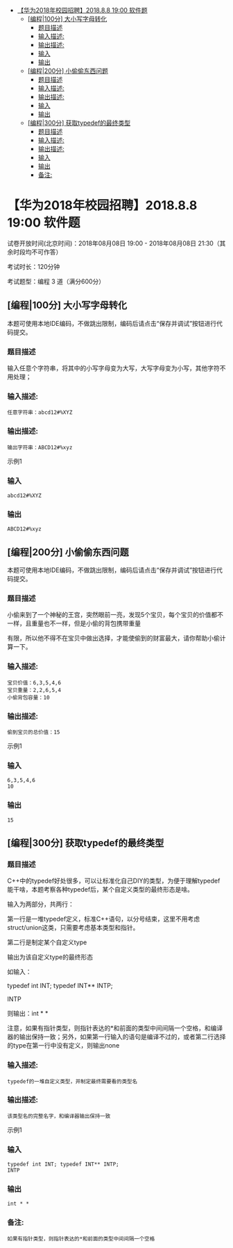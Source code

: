 
<!-- TOC -->

- [【华为2018年校园招聘】2018.8.8 19:00 软件题](#华为2018年校园招聘201888-1900-软件题)
    - [[编程|100分] 大小写字母转化](#编程100分-大小写字母转化)
        - [题目描述](#题目描述)
        - [输入描述:](#输入描述)
        - [输出描述:](#输出描述)
        - [输入](#输入)
        - [输出](#输出)
    - [[编程|200分] 小偷偷东西问题](#编程200分-小偷偷东西问题)
        - [题目描述](#题目描述-1)
        - [输入描述:](#输入描述-1)
        - [输出描述:](#输出描述-1)
        - [输入](#输入-1)
        - [输出](#输出-1)
    - [[编程|300分] 获取typedef的最终类型](#编程300分-获取typedef的最终类型)
        - [题目描述](#题目描述-2)
        - [输入描述:](#输入描述-2)
        - [输出描述:](#输出描述-2)
        - [输入](#输入-2)
        - [输出](#输出-2)
        - [备注:](#备注)

<!-- /TOC -->
# 【华为2018年校园招聘】2018.8.8 19:00 软件题

试卷开放时间(北京时间)：2018年08月08日 19:00 - 2018年08月08日 21:30（其余时段均不可作答）

考试时长：120分钟

考试题型：编程 3 道（满分600分）



## [编程|100分] 大小写字母转化

本题可使用本地IDE编码，不做跳出限制，编码后请点击“保存并调试”按钮进行代码提交。

### 题目描述

输入任意个字符串，将其中的小写字母变为大写，大写字母变为小写，其他字符不用处理；

### 输入描述:

```
任意字符串：abcd12#%XYZ
```

### 输出描述:

```
输出字符串：ABCD12#%xyz
```

示例1

### 输入

```
abcd12#%XYZ
```

### 输出

```
ABCD12#%xyz
```



## [编程|200分] 小偷偷东西问题

本题可使用本地IDE编码，不做跳出限制，编码后请点击“保存并调试”按钮进行代码提交。

### 题目描述

  小偷来到了一个神秘的王宫，突然眼前一亮，发现5个宝贝，每个宝贝的价值都不一样，且重量也不一样，但是小偷的背包携带重量 

  有限，所以他不得不在宝贝中做出选择，才能使偷到的财富最大，请你帮助小偷计算一下。 

### 输入描述:

```
宝贝价值：6,3,5,4,6
宝贝重量：2,2,6,5,4
小偷背包容量：10
```

### 输出描述:

```
偷到宝贝的总价值：15
```

示例1

### 输入

```
6,3,5,4,6
10
```

### 输出

```
15
```



## [编程|300分] 获取typedef的最终类型 

### 题目描述

C++中的typedef好处很多，可以让标准化自己DIY的类型，为便于理解typedef能干啥，本题考察各种typedef后，某个自定义类型的最终形态是啥。 

输入为两部分，共两行： 

第一行是一堆typedef定义，标准C++语句，以分号结束，这里不用考虑struct/union这类，只需要考虑基本类型和指针。 

第二行是制定某个自定义type 

输出为该自定义type的最终形态 

如输入： 

typedef int INT; typedef INT** INTP; 

INTP 

则输出：int * * 

注意，如果有指针类型，则指针表达的*和前面的类型中间间隔一个空格，和编译器的输出保持一致；另外，如果第一行输入的语句是编译不过的，或者第二行选择的type在第一行中没有定义，则输出none 

### 输入描述:

```
typedef的一堆自定义类型，并制定最终需要看的类型名
```

### 输出描述:

```
该类型名的完整名字，和编译器输出保持一致
```

示例1

### 输入

```
typedef int INT; typedef INT** INTP;
INTP
```

### 输出

```
int * *
```

### 备注:

```
如果有指针类型，则指针表达的*和前面的类型中间间隔一个空格
```